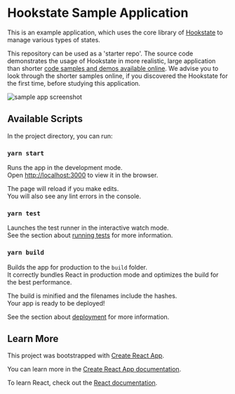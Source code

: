 
# Hookstate Sample Application

This is an example application, which uses the core library of [Hookstate](https://github.com/avkonst/hookstate) to manage various types of states.

This repository can be used as a 'starter repo'.
The source code demonstrates the usage of Hookstate in more realistic, large application than shorter [code samples and demos available online](https://hookstate.netlify.com/).
We advise you to look through the shorter samples online, if you discovered the Hookstate for the first time, before studying this application.

![sample app screenshot](https://user-images.githubusercontent.com/3971413/68582067-b8543a80-04de-11ea-93af-ccc6579f36a9.png)

## Available Scripts

In the project directory, you can run:

### `yarn start`

Runs the app in the development mode.<br />
Open [http://localhost:3000](http://localhost:3000) to view it in the browser.

The page will reload if you make edits.<br />
You will also see any lint errors in the console.

### `yarn test`

Launches the test runner in the interactive watch mode.<br />
See the section about [running tests](https://facebook.github.io/create-react-app/docs/running-tests) for more information.

### `yarn build`

Builds the app for production to the `build` folder.<br />
It correctly bundles React in production mode and optimizes the build for the best performance.

The build is minified and the filenames include the hashes.<br />
Your app is ready to be deployed!

See the section about [deployment](https://facebook.github.io/create-react-app/docs/deployment) for more information.

## Learn More

This project was bootstrapped with [Create React App](https://github.com/facebook/create-react-app).

You can learn more in the [Create React App documentation](https://facebook.github.io/create-react-app/docs/getting-started).

To learn React, check out the [React documentation](https://reactjs.org/).
